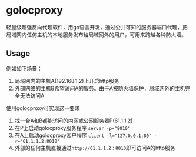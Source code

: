golocproxy
==========
轻量级超强反向代理软件，用go语言开发，通过公共可知的服务器端口代理，把局域网内任何主机的本地服务发布给局域网外的用户，可用来跨越各种防火墙。

Usage
-----

例如如下场景：

1. 局域网内的主机A(192.168.1.2)上开启http服务
2. 外部网络的主机B希望访问A的服务。由于A被防火墙保护，局域网外的主机完全无法访问A

使用golocproxy可实现这一要求

1. 找一台A和B都能访问的内网或公网服务器P(61.1.1.2)
2. 在P上启动golocproxy服务程序 `server -p="8010"`
3. 在A上启动golocproxy客户程序 `client -l="127.0.0.1:80" -r="61.1.1.2:8010"`
4. 外部的任何主机直接通过`http://61.1.1.2：8010`即可访问A的http服务
